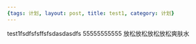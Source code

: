 ```yaml
---
{tags: 计划, layout: post, title: test1, category: 计划}
---
```

test1fsdfsfsffsfsdasdasdfs
55555555555
放松放松放松放松爽肤水
